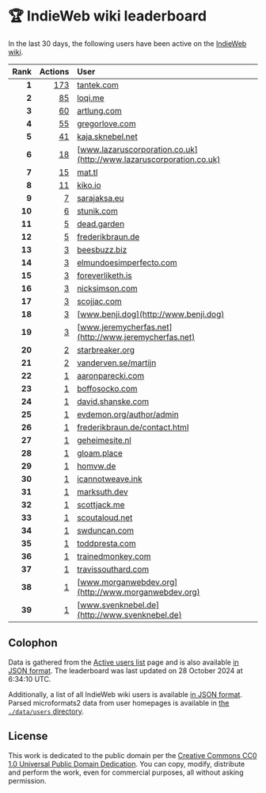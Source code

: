 # 🏆 IndieWeb wiki leaderboard

In the last 30 days, the following users have been active on the [IndieWeb wiki](https://indieweb.org).

| Rank | Actions | User |
|-----:|--------:|:-----|
| **1** | [173](https://indieweb.org/Special:Contributions/Tantek.com) | [tantek.com](http://tantek.com) |
| **2** | [85](https://indieweb.org/Special:Contributions/Loqi.me) | [loqi.me](http://loqi.me) |
| **3** | [60](https://indieweb.org/Special:Contributions/Artlung.com) | [artlung.com](http://artlung.com) |
| **4** | [55](https://indieweb.org/Special:Contributions/Gregorlove.com) | [gregorlove.com](http://gregorlove.com) |
| **5** | [41](https://indieweb.org/Special:Contributions/Kaja.sknebel.net) | [kaja.sknebel.net](http://kaja.sknebel.net) |
| **6** | [18](https://indieweb.org/Special:Contributions/Www.lazaruscorporation.co.uk) | [www.lazaruscorporation.co.uk](http://www.lazaruscorporation.co.uk) |
| **7** | [15](https://indieweb.org/Special:Contributions/Mat.tl) | [mat.tl](http://mat.tl) |
| **8** | [11](https://indieweb.org/Special:Contributions/Kiko.io) | [kiko.io](http://kiko.io) |
| **9** | [7](https://indieweb.org/Special:Contributions/Sarajaksa.eu) | [sarajaksa.eu](http://sarajaksa.eu) |
| **10** | [6](https://indieweb.org/Special:Contributions/Stunik.com) | [stunik.com](http://stunik.com) |
| **11** | [5](https://indieweb.org/Special:Contributions/Dead.garden) | [dead.garden](http://dead.garden) |
| **12** | [5](https://indieweb.org/Special:Contributions/Frederikbraun.de) | [frederikbraun.de](http://frederikbraun.de) |
| **13** | [3](https://indieweb.org/Special:Contributions/Beesbuzz.biz) | [beesbuzz.biz](http://beesbuzz.biz) |
| **14** | [3](https://indieweb.org/Special:Contributions/Elmundoesimperfecto.com) | [elmundoesimperfecto.com](http://elmundoesimperfecto.com) |
| **15** | [3](https://indieweb.org/Special:Contributions/Foreverliketh.is) | [foreverliketh.is](http://foreverliketh.is) |
| **16** | [3](https://indieweb.org/Special:Contributions/Nicksimson.com) | [nicksimson.com](http://nicksimson.com) |
| **17** | [3](https://indieweb.org/Special:Contributions/Scojjac.com) | [scojjac.com](http://scojjac.com) |
| **18** | [3](https://indieweb.org/Special:Contributions/Www.benji.dog) | [www.benji.dog](http://www.benji.dog) |
| **19** | [3](https://indieweb.org/Special:Contributions/Www.jeremycherfas.net) | [www.jeremycherfas.net](http://www.jeremycherfas.net) |
| **20** | [2](https://indieweb.org/Special:Contributions/Starbreaker.org) | [starbreaker.org](http://starbreaker.org) |
| **21** | [2](https://indieweb.org/Special:Contributions/Vanderven.se_martijn) | [vanderven.se/martijn](http://vanderven.se/martijn) |
| **22** | [1](https://indieweb.org/Special:Contributions/Aaronparecki.com) | [aaronparecki.com](http://aaronparecki.com) |
| **23** | [1](https://indieweb.org/Special:Contributions/Boffosocko.com) | [boffosocko.com](http://boffosocko.com) |
| **24** | [1](https://indieweb.org/Special:Contributions/David.shanske.com) | [david.shanske.com](http://david.shanske.com) |
| **25** | [1](https://indieweb.org/Special:Contributions/Evdemon.org_author_admin) | [evdemon.org/author/admin](http://evdemon.org/author/admin) |
| **26** | [1](https://indieweb.org/Special:Contributions/Frederikbraun.de_contact.html) | [frederikbraun.de/contact.html](http://frederikbraun.de/contact.html) |
| **27** | [1](https://indieweb.org/Special:Contributions/Geheimesite.nl) | [geheimesite.nl](http://geheimesite.nl) |
| **28** | [1](https://indieweb.org/Special:Contributions/Gloam.place) | [gloam.place](http://gloam.place) |
| **29** | [1](https://indieweb.org/Special:Contributions/Homvw.de) | [homvw.de](http://homvw.de) |
| **30** | [1](https://indieweb.org/Special:Contributions/Icannotweave.ink) | [icannotweave.ink](http://icannotweave.ink) |
| **31** | [1](https://indieweb.org/Special:Contributions/Marksuth.dev) | [marksuth.dev](http://marksuth.dev) |
| **32** | [1](https://indieweb.org/Special:Contributions/Scottjack.me) | [scottjack.me](http://scottjack.me) |
| **33** | [1](https://indieweb.org/Special:Contributions/Scoutaloud.net) | [scoutaloud.net](http://scoutaloud.net) |
| **34** | [1](https://indieweb.org/Special:Contributions/Swduncan.com) | [swduncan.com](http://swduncan.com) |
| **35** | [1](https://indieweb.org/Special:Contributions/Toddpresta.com) | [toddpresta.com](http://toddpresta.com) |
| **36** | [1](https://indieweb.org/Special:Contributions/Trainedmonkey.com) | [trainedmonkey.com](http://trainedmonkey.com) |
| **37** | [1](https://indieweb.org/Special:Contributions/Travissouthard.com) | [travissouthard.com](http://travissouthard.com) |
| **38** | [1](https://indieweb.org/Special:Contributions/Www.morganwebdev.org) | [www.morganwebdev.org](http://www.morganwebdev.org) |
| **39** | [1](https://indieweb.org/Special:Contributions/Www.svenknebel.de) | [www.svenknebel.de](http://www.svenknebel.de) |


## Colophon

Data is gathered from the [Active users list](https://indieweb.org/Special:ActiveUsers) page and is also available [in JSON format](https://github.com/jgarber623/indieweb-wiki-leaderboard/blob/main/data/leaderboard.json). The leaderboard was last updated on 28 October 2024 at 6:34:10 UTC.

Additionally, a list of all IndieWeb wiki users is available [in JSON format](https://github.com/jgarber623/indieweb-wiki-leaderboard/blob/main/data/users.json). Parsed microformats2 data from user homepages is available in [the `./data/users` directory](https://github.com/jgarber623/indieweb-wiki-leaderboard/blob/main/data/users).

## License

This work is dedicated to the public domain per the [Creative Commons CC0 1.0 Universal Public Domain Dedication](https://creativecommons.org/publicdomain/zero/1.0/). You can copy, modify, distribute and perform the work, even for commercial purposes, all without asking permission.
